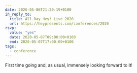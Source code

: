 ```yaml
---
date: 2020-05-06T21:29:19+0100
in_reply_to:
  title: All Day Hey! Live 2020
  url: https://heypresents.com/conferences/2020
rsvp:
  value: "yes"
  date: 2020-05-07T09:00:00+0100
  end: 2020-05-07T17:00:00+0100
tags:
  - conference
---
```


First time going and, as usual, immensely looking forward to it!
